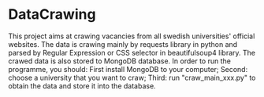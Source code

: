 # DataCrawing
This project aims at crawing vacancies from all swedish universities' official websites. The data is crawing mainly by requests library in python and parsed by Regular Expression or CSS selector in beautifulsoup4 library. The crawed data is also stored to MongoDB database. In order to run the programme, you should: First install MongoDB to your computer; Second: choose a university that you want to craw; Third: run "craw_main_xxx.py" to obtain the data and store it into the database.
